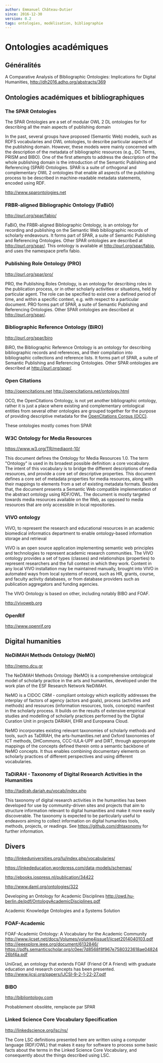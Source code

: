 ```yaml
---
author: Emmanuel Château-Dutier
since: 2016-12-30
version: 0.2
tags: ontologies, modélisation, bibliographie
---
```


# Ontologies académiques

## Généralités

A Comparative Analysis of Bibliographic Ontologies: Implications for Digital Humanities, http://dh2016.adho.org/abstracts/369

## Ontologies académiques et bibliographiques

### The SPAR Ontologies

The SPAR Ontologies are a set of modular OWL 2 DL ontologies for for describing all the main aspects of publishing domain

In the past, several groups have proposed (Semantic Web) models, such as RDFS vocabularies and OWL ontologies, to describe particular aspects of the publishing domain. However, these models were mainly concerned with the description of the metadata of bibliographic resources (e.g., DC Terms, PRISM and BIBO). One of the first attempts to address the description of the whole publishing domain is the introduction of the Semantic Publishing and Referencing (SPAR) Ontologies. SPAR is a suite of orthogonal and complementary OWL 2 ontologies that enable all aspects of the publishing process to be described in machine-readable metadata statements, encoded using RDF.


http://www.sparontologies.net


### FRBR-aligned Bibliographic Ontology (FaBiO)

http://purl.org/spar/fabio/

FaBiO, the FRBR-aligned Bibliographic Ontology, is an ontology for recording and publishing on the Semantic Web bibliographic records of scholarly endeavours. It forms part of SPAR, a suite of Semantic Publishing and Referencing Ontologies. Other SPAR ontologies are described at http://purl.org/spar/. This ontology is available at http://purl.org/spar/fabio, and uses the namespace prefix fabio.


### Publishing Role Ontology (PRO)

http://purl.org/spar/pro/

PRO, the Publishing Roles Ontology, is an ontology for describing roles in the publication process, or in other scholarly activities or situations, held by particular agent. The role can be specified to exist over a defined period of time, and within a specific context, e.g. with respect to a particular document. PRO forms part of SPAR, a suite of Semantic Publishing and Referencing Ontologies. Other SPAR ontologies are described at http://purl.org/spar/.


### Bibliographic Reference Ontology (BiRO)

http://purl.org/spar/biro

BiRO, the Bibliographic Reference Ontology is an ontology for describing bibliographic records and references, and their compilation into bibliographic collections and reference lists. It forms part of SPAR, a suite of Semantic Publishing and Referencing Ontologies. Other SPAR ontologies are described at http://purl.org/spar/.


### Open Citations

http://opencitations.net
http://opencitations.net/ontology.html

OCO, the OpenCitations Ontology, is not yet another bibliographic ontology, rather it is just a place where existing and complementary ontological entities from several other ontologies are grouped together for the purpose of providing descriptive metadata for the [OpenCitations Corpus (OCC)](http://opencitations.net).

These ontologies mostly comes from SPAR


### W3C Ontology for Media Resources

https://www.w3.org/TR/mediaont-10/

This document defines the Ontology for Media Resources 1.0. The term "Ontology" is used in its broadest possible definition: a core vocabulary. The intent of this vocabulary is to bridge the different descriptions of media resources, and provide a core set of descriptive properties. This document defines a core set of metadata properties for media resources, along with their mappings to elements from a set of existing metadata formats. Besides that, the document presents a Semantic Web compatible implementation of the abstract ontology using RDF/OWL. The document is mostly targeted towards media resources available on the Web, as opposed to media resources that are only accessible in local repositories.



### VIVO ontology

VIVO, to represent the research and educational resources in an academic biomedical informatics department to enable ontology-based information storage and retrieval

VIVO is an open source application implementing semantic web principles and technologies to represent academic research communities. The VIVO ontology provides a set of types (classes) and relationships (properties) to represent researchers and the full context in which they work. Content in any local VIVO installation may be maintained manually, brought into VIVO in automated ways from local systems of record, such as HR, grants, course, and faculty activity databases, or from database providers such as publication aggregators and funding agencies.

The VIVO Ontology is based on other, including notably BIBO and FOAF.

http://vivoweb.org


### OpenRif
http://www.openrif.org


## Digital humanities

### NeDiMAH Methods Ontology (NeMO)

http://nemo.dcu.gr

The NeDiMAH Methods Ontology (NeMO) is a comprehensive ontological model of scholarly practice in the arts and humanities, developed under the work plan of the ESF Research Network NeDiMAH.

NeMO is a CIDOC CRM - compliant ontology which explicitly addresses the interplay of factors of agency (actors and goals), process (activities and methods) and resources (information resources, tools, concepts) manifest in the scholarly process. It builds on the results of extensive empirical studies and modelling of scholarly practices performed by the Digital Curation Unit in projects DARIAH, EHRI and Europeana Cloud.

NeMO incorporates existing relevant taxonomies of scholarly methods and tools, such as TaDIRAH, the arts-humanities.net and Oxford taxonomies of ICT methods, DHCommons, CCC-IULA-UPF and DiRT, through appropriate mappings of the concepts defined therein onto a semantic backbone of NeMO concepts. It thus enables combining documentary elements on scholarly practices of different perspectives and using different vocabularies.


### TaDiRAH - Taxonomy of Digital Research Activities in the Humanities

http://tadirah.dariah.eu/vocab/index.php

This taxonomy of digital research activities in the humanities has been developed for use by community-driven sites and projects that aim to structure information relevant to digital humanities and make it more easily discoverable. The taxonomy is expected to be particularly useful to endeavors aiming to collect information on digital humanities tools, methods, projects, or readings. See https://github.com/dhtaxonomy for further information.

## Divers

http://linkeduniversities.org/lu/index.php/vocabularies/

https://linkededucation.wordpress.com/data-models/schemas/

http://ebooks.iospress.nl/publication/34422

http://www.daml.org/ontologies/322

Developing an Ontology for Academic Disciplines
http://owd.hu-berlin.de/pdf/OntologyAcademicDisciplines.pdf

Academic Knowledge Ontologies and a Systems Solution

### FOAF-Academic

FOAF-Academic Ontology: A Vocabulary for the Academic Community
http://www.ijcset.net/docs/Volumes/volume4issue1/ijcset2014040103.pdf
http://ieeexplore.ieee.org/document/6132846/
https://pdfs.semanticscholar.org/c0ee/7d8568f8f967e7580323618ae0482426bf4a.pdf

UniGrad, an ontology that extends FOAF (Friend Of A Friend) with graduate education and research concepts has been presented.
http://www.ijcsi.org/papers/IJCSI-9-2-1-22-27.pdf

### BIBO

http://bibliontology.com

Probablement obsolète, remplacée par SPAR


### Linked Science Core Vocabulary Specification

http://linkedscience.org/lsc/ns/

The Core LSC definitions presented here are written using a computer language (RDF/OWL) that makes it easy for software to process some basic facts about the terms in the Linked Science Core Vocabulary, and consequently about the things described using LSC.
